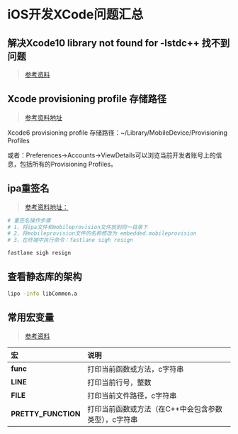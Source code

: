 # iOS开发XCode问题汇总

## 解决Xcode10 library not found for -lstdc++ 找不到问题

> [参考资料](https://www.jianshu.com/p/6d94278d62b3)

## Xcode provisioning profile 存储路径

> [参考资料地址](https://blog.csdn.net/zhouleizhao/article/details/46377173)

Xcode6 provisioning profile 存储路径：~/Library/MobileDevice/Provisioning Profiles

或者：Preferences->Accounts->ViewDetails可以浏览当前开发者账号上的信息，包括所有的Provisioning Profiles。

## ipa重签名

> [参考资料地址：](http://www.cocoachina.com/ios/20180530/23571.html?utm_source=tuicool&utm_medium=referral)

```Bash
# 重签名操作步骤
# 1、将ipa文件和mobileprovision文件放到同一目录下
# 2、将mobileprovision文件的名称修改为 embedded.mobileprovision
# 3、在终端中执行命令：fastlane sigh resign

fastlane sigh resign
```

## 查看静态库的架构

```Bash
lipo -info libCommon.a
```

## 常用宏变量

> [参考资料](http://www.cnblogs.com/ThankForYou/archive/2012/09/12/2681739.html)



宏|说明
|:-|:-|
__func__|打印当前函数或方法，c字符串
__LINE__|打印当前行号，整数
__FILE__|打印当前文件路径，c字符串
__PRETTY_FUNCTION__|打印当前函数或方法（在C++中会包含参数类型），c字符串
